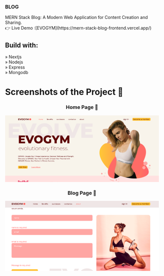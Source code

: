  <h3>BLOG</h3> 
MERN Stack Blog: A Modern Web Application for Content Creation and Sharing. </br>
 👉 Live Demo :[EVOGYM](https://mern-stack-blog-frontend.vercel.app/)
  
 <h2>Build with:</h2> 
» Nextjs</br>
» Nodejs</br>
» Express</br>
» Mongodb</br>

<h1>Screenshots of the Project 📸</h1>

<div align="center">
 <h3>Home Page 🏡</h3> 
</div>

![Alt Text](<https://github.com/Yassine-jarir/Gymate/blob/f57c14b7a2aae8ae3ecdba3dc95fa7a04f3bafd7/src/assets/GithubImgs/Vite-React-TS%20(3).png>)

<div align="center">
 <h3>Blog Page 🏡</h3> 
 </div>
 
![Alt Text](<https://github.com/Yassine-jarir/Gymate/blob/f57c14b7a2aae8ae3ecdba3dc95fa7a04f3bafd7/src/assets/GithubImgs/Vite-React-TS.png>)
